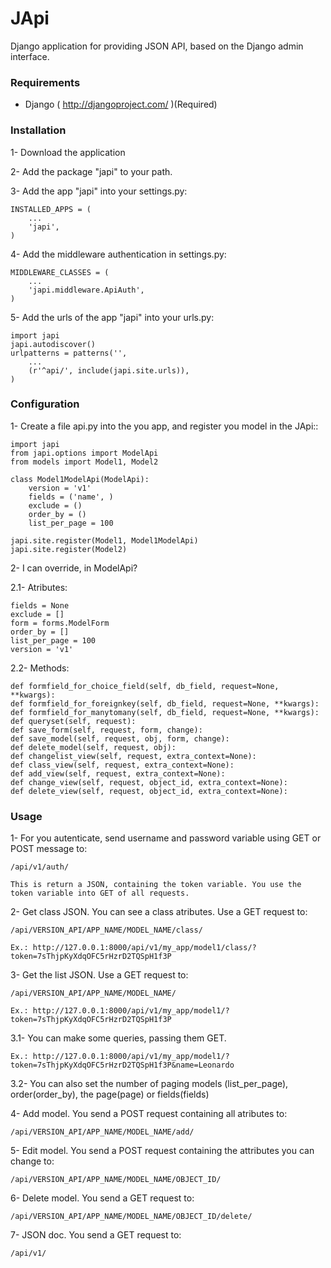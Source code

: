 # JApi

Django application for providing JSON API, based on the Django admin interface.


### Requirements

* Django ( http://djangoproject.com/ )(Required)


### Installation

1- Download the application

2- Add the package "japi" to your path.

3- Add the app "japi" into your settings.py:

    INSTALLED_APPS = (
        ...
        'japi',
    )


4- Add the middleware authentication in settings.py:

    MIDDLEWARE_CLASSES = (
    	...
    	'japi.middleware.ApiAuth',
    )


5- Add the urls of the app "japi" into your urls.py:

    import japi
    japi.autodiscover()
    urlpatterns = patterns('',
    	...
    	(r'^api/', include(japi.site.urls)),
    )



### Configuration

1- Create a file api.py into the you app, and register you model in the JApi::

    import japi
    from japi.options import ModelApi
    from models import Model1, Model2
    
    class Model1ModelApi(ModelApi):
    	version = 'v1'
    	fields = ('name', )
    	exclude = ()
    	order_by = ()
    	list_per_page = 100
    
    japi.site.register(Model1, Model1ModelApi)
    japi.site.register(Model2)


2- I can override, in ModelApi?

2.1- Atributes:

    fields = None
    exclude = []
    form = forms.ModelForm
    order_by = []
    list_per_page = 100
    version = 'v1'


2.2- Methods:

    def formfield_for_choice_field(self, db_field, request=None, **kwargs):
    def formfield_for_foreignkey(self, db_field, request=None, **kwargs):
    def formfield_for_manytomany(self, db_field, request=None, **kwargs):
    def queryset(self, request):
    def save_form(self, request, form, change):
    def save_model(self, request, obj, form, change):
    def delete_model(self, request, obj):
    def changelist_view(self, request, extra_context=None):
    def class_view(self, request, extra_context=None):
    def add_view(self, request, extra_context=None):
    def change_view(self, request, object_id, extra_context=None):
    def delete_view(self, request, object_id, extra_context=None):



### Usage

1- For you autenticate, send username and password variable using GET or POST message to:

    /api/v1/auth/
    
    This is return a JSON, containing the token variable. You use the token variable into GET of all requests.


2- Get class JSON. You can see a class atributes. Use a GET request to:
	
    /api/VERSION_API/APP_NAME/MODEL_NAME/class/
    
    Ex.: http://127.0.0.1:8000/api/v1/my_app/model1/class/?token=7sThjpKyXdqOFC5rHzrD2TQSpH1f3P


3- Get the list JSON. Use a GET request to:

    /api/VERSION_API/APP_NAME/MODEL_NAME/
    
    Ex.: http://127.0.0.1:8000/api/v1/my_app/model1/?token=7sThjpKyXdqOFC5rHzrD2TQSpH1f3P


3.1- You can make some queries, passing them GET.

    Ex.: http://127.0.0.1:8000/api/v1/my_app/model1/?token=7sThjpKyXdqOFC5rHzrD2TQSpH1f3P&name=Leonardo


3.2- You can also set the number of paging models (list_per_page), order(order_by), the page(page) or fields(fields)


4- Add model. You send a POST request containing all atributes to:

    /api/VERSION_API/APP_NAME/MODEL_NAME/add/


5- Edit model. You send a POST request containing the attributes you can change to:

    /api/VERSION_API/APP_NAME/MODEL_NAME/OBJECT_ID/


6- Delete model. You send a GET request to:

    /api/VERSION_API/APP_NAME/MODEL_NAME/OBJECT_ID/delete/


7- JSON doc. You send a GET request to:

    /api/v1/
